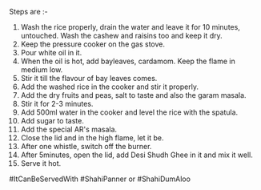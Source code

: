 Steps are :- 
1. Wash the rice properly, drain the     water and leave it for 10 minutes, untouched. Wash the cashew and raisins too and keep it dry.
2. Keep the pressure cooker on the gas stove.
3. Pour white oil in it.
4. When the oil is hot, add bayleaves, cardamom. Keep the flame in medium low.
5. Stir it till the flavour of bay leaves comes.
6. Add the washed rice in the cooker and stir it properly.
7. Add the dry fruits and peas, salt to taste and also the garam masala.
8. Stir it for 2-3 minutes.
9. Add 500ml water in the cooker and level the rice with the spatula.
10. Add sugar to taste.
11. Add the special AR's masala.
12. Close the lid and in the high flame, let it be.
13. After one whistle, switch off the burner.
14. After 5minutes, open the lid, add Desi Shudh Ghee in it and mix it well.
15. Serve it hot.

#ItCanBeServedWith
#ShahiPanner
or
#ShahiDumAloo